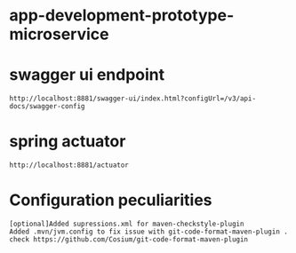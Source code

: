 # app-development-prototype-microservice

# swagger ui endpoint
    http://localhost:8881/swagger-ui/index.html?configUrl=/v3/api-docs/swagger-config
# spring actuator 
    http://localhost:8881/actuator


# Configuration peculiarities
    [optional]Added supressions.xml for maven-checkstyle-plugin
    Added .mvn/jvm.config to fix issue with git-code-format-maven-plugin . check https://github.com/Cosium/git-code-format-maven-plugin